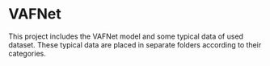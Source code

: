 # VAFNet
This project includes the VAFNet model and some typical data of used dataset.
These typical data are placed in separate folders according to their categories.
